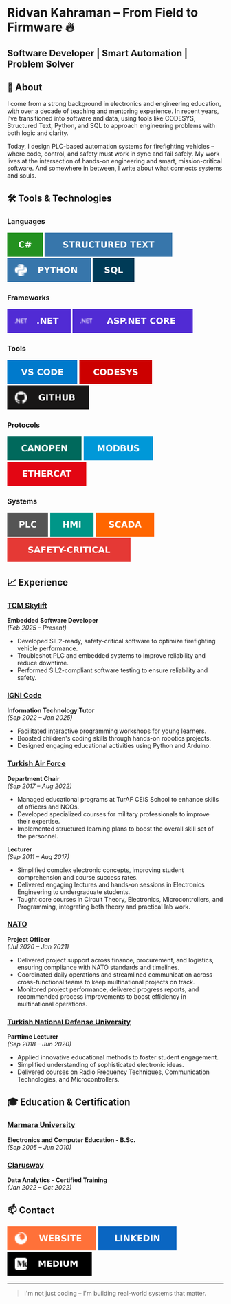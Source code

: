 # Ridvan Kahraman – From Field to Firmware 🔥
## Software Developer | Smart Automation | Problem Solver

## 🎯 About

I come from a strong background in electronics and engineering education, with over a decade of teaching and mentoring experience.
In recent years, I’ve transitioned into software and data, using tools like CODESYS, Structured Text, Python, and SQL to approach engineering problems with both logic and clarity.

Today, I design PLC-based automation systems for firefighting vehicles – where code, control, and safety must work in sync and fail safely.
My work lives at the intersection of hands-on engineering and smart, mission-critical software. And somewhere in between, I write about what connects systems and souls.

## 🛠️ Tools & Technologies

### Languages

[![C#](assets/badges/C%20Sharp.svg)](#languages)
[![Structured Text](assets/badges/Structured%20Text.svg)](#languages)
[![Python](assets/badges/Python.svg)](#languages)
[![SQL](assets/badges/SQL.svg)](#languages)  

### Frameworks

[![.NET](assets/badges/NET.svg)](#frameworks)
[![ASP.NET Core](assets/badges/ASP.svg)](#frameworks)  

### Tools

[![VS Code](assets/badges/VS%20Code.svg)](#tools)
[![CODESYS](assets/badges/CODESYS.svg)](#tools)
[![GitHub](assets/badges/GitHub.svg)](#tools)  

### Protocols

[![CANopen](assets/badges/CANopen.svg)](#protocols)
[![Modbus](assets/badges/Modbus.svg)](#protocols)
[![EtherCAT](assets/badges/EtherCAT.svg)](#protocols)  

### Systems

[![PLC](assets/badges/PLC.svg)](#systems) 
[![HMI](assets/badges/HMI.svg)](#systems)
[![SCADA](assets/badges/SCADA.svg)](#systems)
[![Safety-Critical](assets/badges/Safety--Critical.svg)](#systems)  

## 📈 Experience

### [**TCM Skylift**](https://tcmskylift.com)  

**Embedded Software Developer**  
*(Feb 2025 – Present)*  

- Developed SIL2-ready, safety-critical software to optimize firefighting vehicle performance.
- Troubleshot PLC and embedded systems to improve reliability and reduce downtime.
- Performed SIL2-compliant software testing to ensure reliability and safety.  
  

### [**IGNI Code**](https://ignicode.com/)  

**Information Technology Tutor**  
*(Sep 2022 – Jan 2025)*  

- Facilitated interactive programming workshops for young learners.
- Boosted children's coding skills through hands-on robotics projects.
- Designed engaging educational activities using Python and Arduino.  
  

### [**Turkish Air Force**](https://www.hvkk.tsk.tr)  

**Department Chair**  
*(Sep 2017 – Aug 2022)*  

- Managed educational programs at TurAF CEIS School to enhance skills of officers and NCOs.
- Developed specialized courses for military professionals to improve their expertise.
- Implemented structured learning plans to boost the overall skill set of the personnel.  

**Lecturer**  
*(Sep 2011 – Aug 2017)*  

- Simplified complex electronic concepts, improving student comprehension and course success rates.
- Delivered engaging lectures and hands-on sessions in Electronics Engineering to undergraduate students.
- Taught core courses in Circuit Theory, Electronics, Microcontrollers, and Programming, integrating both theory and practical lab work.  
  

### [**NATO**](https://www.nato.int)  

**Project Officer**  
*(Jul 2020 – Jan 2021)*  

- Delivered project support across finance, procurement, and logistics, ensuring compliance with NATO standards and timelines.
- Coordinated daily operations and streamlined communication across cross-functional teams to keep multinational projects on track.
- Monitored project performance, delivered progress reports, and recommended process improvements to boost efficiency in multinational operations.  
  

### [**Turkish National Defense University**](https://www.msu.edu.tr)  

**Parttime Lecturer**  
*(Sep 2018 – Jun 2020)*  

- Applied innovative educational methods to foster student engagement.
- Simplified understanding of sophisticated electronic ideas.
- Delivered courses on Radio Frequency Techniques, Communication Technologies, and Microcontrollers.  

## 🎓 Education & Certification

### [**Marmara University**](https://www.marmara.edu.tr)  

**Electronics and Computer Education - B.Sc.**  
*(Sep 2005 – Jun 2010)*  
  

### [**Clarusway**](https://clarusway.com/)  

**Data Analytics - Certified Training**  
*(Jan 2022 – Oct 2022)*  

## 📫 Contact

[![Website](assets/images/Website.svg)](https://tridvankahraman.github.io/)
[![LinkedIn](assets/images/LinkedIn.svg)](https://www.linkedin.com/in/tridvankahraman/) 
[![Medium](assets/images/Medium.svg)](https://medium.com/@tridvankahraman/)  

---

> I'm not just coding – I'm building real-world systems that matter.  

